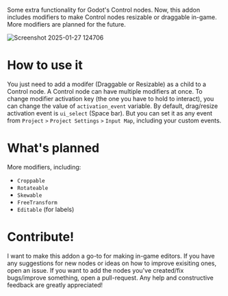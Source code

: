 Some extra functionality for Godot's Control nodes. Now, this addon includes modifiers to make Control nodes resizable or draggable in-game. More modifiers are planned for the future.

![Screenshot 2025-01-27 124706](https://github.com/user-attachments/assets/06210a82-ee98-42d4-bc6e-5a58fd19da59)

# How to use it
You just need to add a modifer (Draggable or Resizable) as a child to a Control node. A Control node can have multiple modifiers at once. To change modifier activation key (the one you have to hold to interact), you can change the value of `activation_event` variable. By default, drag/resize activation event is `ui_select` (Space bar). But you can set it as any event from `Project` `>` `Project Settings` `>` `Input Map`, including your custom events.

# What's planned
More modifiers, including:
- `Croppable`
- `Rotateable`
- `Skewable`
- `FreeTransform`
- `Editable` (for labels)

# Contribute!
I want to make this addon a go-to for making in-game editors. If you have any suggestions for new nodes or ideas on how to improve exisiting ones, open an issue. If you want to add the nodes you've created/fix bugs/improve something, open a pull-request. Any help and constructive feedback are greatly appreciated!
